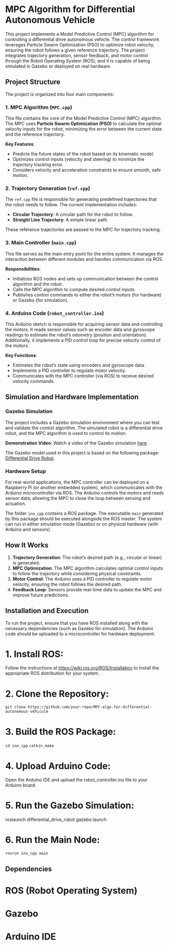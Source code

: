 # MPC Algorithm for Differential Autonomous Vehicle

This project implements a Model Predictive Control (MPC) algorithm for controlling a differential drive autonomous vehicle. The control framework leverages Particle Swarm Optimization (PSO) to optimize robot velocity, ensuring the robot follows a given reference trajectory. The project integrates trajectory generation, sensor feedback, and motor control through the Robot Operating System (ROS), and it is capable of being simulated in Gazebo or deployed on real hardware.

## Project Structure

The project is organized into four main components:

### 1. **MPC Algorithm (`MPC.cpp`)**
This file contains the core of the Model Predictive Control (MPC) algorithm. The MPC uses **Particle Swarm Optimization (PSO)** to calculate the optimal velocity inputs for the robot, minimizing the error between the current state and the reference trajectory.

**Key Features**:
- Predicts the future states of the robot based on its kinematic model.
- Optimizes control inputs (velocity and steering) to minimize the trajectory tracking error.
- Considers velocity and acceleration constraints to ensure smooth, safe motion.

### 2. **Trajectory Generation (`ref.cpp`)**
The `ref.cpp` file is responsible for generating predefined trajectories that the robot needs to follow. The current implementation includes:
- **Circular Trajectory**: A circular path for the robot to follow.
- **Straight Line Trajectory**: A simple linear path.

These reference trajectories are passed to the MPC for trajectory tracking.

### 3. **Main Controller (`main.cpp`)**
This file serves as the main entry point for the entire system. It manages the interaction between different modules and handles communication via ROS. 

**Responsibilities**:
- Initializes ROS nodes and sets up communication between the control algorithm and the robot.
- Calls the MPC algorithm to compute desired control inputs.
- Publishes control commands to either the robot’s motors (for hardware) or Gazebo (for simulation).

### 4. **Arduino Code (`robot_controller.ino`)**
This Arduino sketch is responsible for acquiring sensor data and controlling the motors. It reads sensor values such as encoder data and gyroscope readings to estimate the robot’s odometry (position and orientation). Additionally, it implements a PID control loop for precise velocity control of the motors.

**Key Functions**:
- Estimates the robot’s state using encoders and gyroscope data.
- Implements a PID controller to regulate motor velocity.
- Communicates with the MPC controller (via ROS) to receive desired velocity commands.

## Simulation and Hardware Implementation

### Gazebo Simulation
The project includes a Gazebo simulation environment where you can test and validate the control algorithm. The simulated robot is a differential drive robot, and the MPC algorithm is used to control its motion.

**Demonstration Video**:
Watch a video of the Gazebo simulation [here](https://drive.google.com/file/d/1G1k8OX83KltEySx1zqu4JQXIHo-Ti51P/view?usp=sharing).

The Gazebo model used in this project is based on the following package: [Differential Drive Robot](https://github.com/sanuann/DifferentialDriveRobot).

### Hardware Setup
For real-world applications, the MPC controller can be deployed on a Raspberry Pi (or another embedded system), which communicates with the Arduino microcontroller via ROS. The Arduino controls the motors and reads sensor data, allowing the MPC to close the loop between sensing and actuation.

The folder `ino_cpp` contains a ROS package. The executable `main` generated by this package should be executed alongside the ROS master. The system can run in either simulation mode (Gazebo) or on physical hardware (with Arduino and sensors).

## How It Works

1. **Trajectory Generation**: The robot’s desired path (e.g., circular or linear) is generated.
2. **MPC Optimization**: The MPC algorithm calculates optimal control inputs to follow the trajectory while considering physical constraints.
3. **Motor Control**: The Arduino uses a PID controller to regulate motor velocity, ensuring the robot follows the desired path.
4. **Feedback Loop**: Sensors provide real-time data to update the MPC and improve future predictions.

## Installation and Execution

To run the project, ensure that you have ROS installed along with the necessary dependencies (such as Gazebo for simulation). The Arduino code should be uploaded to a microcontroller for hardware deployment.

# 1. Install ROS:
Follow the instructions at https://wiki.ros.org/ROS/Installation to install the appropriate ROS distribution for your system.

# 2. Clone the Repository:
`git clone https://github.com/your-repo/MPC-algo-for-differential-autonomous-vehicule`

# 3. Build the ROS Package:
`cd ino_cpp`
`catkin_make`

# 4. Upload Arduino Code:
Open the Arduino IDE and upload the robot_controller.ino file to your Arduino board.

# 5. Run the Gazebo Simulation:
roslaunch differential_drive_robot gazebo.launch

# 6. Run the Main Node:
`rosrun ino_cpp main`

## Dependencies
# ROS (Robot Operating System)
# Gazebo
# Arduino IDE
